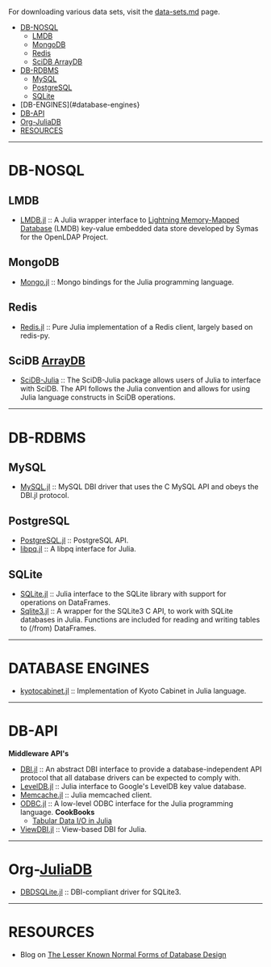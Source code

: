 For downloading various data sets, visit the [data-sets.md](https://github.com/svaksha/Julia.jl/blob/master/data-sets.md) page.


+ [DB-NOSQL](#db-nosql)
   + [LMDB](#lmdb)
   + [MongoDB](#mongodb) 
   + [Redis](#redis)
   + [SciDB ArrayDB](#scidb-arraydb)
+ [DB-RDBMS](#db-rdbms)
   + [MySQL](#mysql)
   + [PostgreSQL](#postgresql)
   + [SQLite](#sqlite)
+ [DB-ENGINES](#database-engines}
+ [DB-API](#db-api)
+ [Org-JuliaDB](#org-juliadb)
+ [RESOURCES](#resources)


----

# DB-NOSQL

## LMDB
+ [LMDB.jl](https://github.com/wildart/LMDB.jl) :: A Julia wrapper interface to [Lightning Memory-Mapped Database](http://symas.com/mdb/) (LMDB) key-value embedded data store developed by Symas for the OpenLDAP Project. 

## MongoDB 
+ [Mongo.jl](https://github.com/Lytol/Mongo.jl) :: Mongo bindings for the Julia programming language.

## Redis
+ [Redis.jl](https://github.com/msainz/Redis.jl) :: Pure Julia implementation of a Redis client, largely based on redis-py.

## SciDB [ArrayDB](http://en.wikipedia.org/wiki/Array_DBMS)
+ [SciDB-Julia](https://github.com/Paradigm4/SciDB-Julia) :: The SciDB-Julia package allows users of Julia to interface with SciDB. The API follows the Julia convention and allows for using Julia language constructs in SciDB operations.

----

# DB-RDBMS
## MySQL
+ [MySQL.jl](https://github.com/johnmyleswhite/MySQL.jl) :: MySQL DBI driver that uses the C MySQL API and obeys the DBI.jl protocol.

## PostgreSQL
+ [PostgreSQL.jl](https://github.com/iamed2/PostgreSQL.jl) :: PostgreSQL API.
+ [libpq.jl](https://github.com/iamed2/libpq.jl) :: A libpq interface for Julia.

## SQLite
+ [SQLite.jl](https://github.com/quinnj/SQLite.jl) :: Julia interface to the SQLite library with support for operations on DataFrames.
+ [Sqlite3.jl](https://github.com/PeetV/Sqlite3.jl) :: A wrapper for the SQLite3 C API, to work with SQLite databases in Julia. Functions are included for reading and writing tables to (/from) DataFrames.

----

# DATABASE ENGINES
+ [kyotocabinet.jl](https://github.com/tuzzeg/kyotocabinet.jl) :: Implementation of Kyoto Cabinet in Julia language.

----

# DB-API
**Middleware API's**
+ [DBI.jl](https://github.com/johnmyleswhite/DBI.jl) :: An abstract DBI interface to provide a database-independent API protocol that all database drivers can be expected to comply with.
+ [LevelDB.jl](https://github.com/jerryzhenleicai/LevelDB.jl) :: Julia interface to Google's LevelDB key value database.
+ [Memcache.jl](https://github.com/tanmaykm/Memcache.jl) :: Julia memcached client.
+ [ODBC.jl](https://github.com/quinnj/ODBC.jl) :: A low-level ODBC interface for the Julia programming language.
   __CookBooks__
   + [Tabular Data I/O in Julia](http://randyzwitch.com/julia-import-data/)
+ [ViewDBI.jl](https://github.com/kmsquire/ViewDBI.jl) :: View-based DBI for Julia.

----

# Org-[JuliaDB](https://github.com/JuliaDB)
+ [DBDSQLite.jl](https://github.com/JuliaDB/DBDSQLite.jl) :: DBI-compliant driver for SQLite3.

----

# RESOURCES
+ Blog on [The Lesser Known Normal Forms of Database Design](http://www.johnmyleswhite.com/notebook/2014/09/10/the-lesser-known-normal-forms/)
